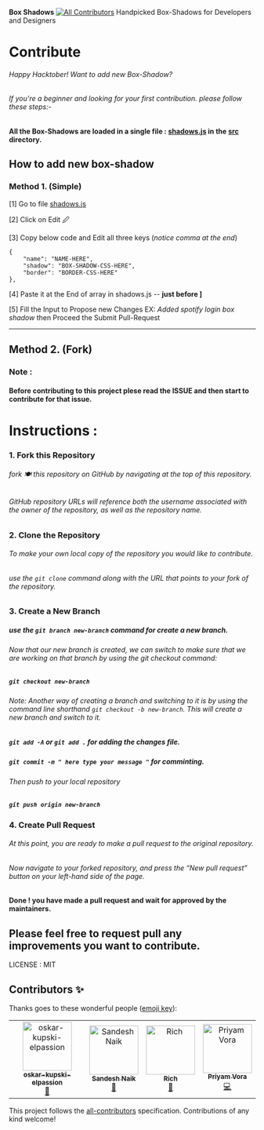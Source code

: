 **Box Shadows**
[![All Contributors](https://img.shields.io/badge/all_contributors-4-orange.svg?style=flat-square)](#contributors)
Handpicked Box-Shadows for Developers and Designers


# Contribute
###### Happy Hacktober! Want to add new Box-Shadow? 
###### If you're a beginner and looking for your first contribution. please follow these steps:-

#### All the Box-Shadows are loaded in a single file : [shadows.js](https://github.com/nakulrathore/Box-Shadows/blob/master/src/shadows.js)  in the [src](https://github.com/nakulrathore/Box-Shadows/tree/master/src) directory.

## How to add new box-shadow

### Method 1. (Simple)

 [1] Go to file [shadows.js](https://github.com/nakulrathore/Box-Shadows/blob/master/src/shadows.js)
 
 [2] Click on Edit 🖉
 
 [3] Copy below code and Edit all three keys (*notice comma at the end*)
 

    {
    	"name": "NAME-HERE",
    	"shadow": "BOX-SHADOW-CSS-HERE",
    	"border": "BORDER-CSS-HERE"
    },


 [4] Paste it at the End of array in shadows.js -- **just before ]**
 
 [5] Fill the Input to Propose new Changes EX: *Added spotify login box shadow* then Proceed the Submit Pull-Request





-----

## Method 2. (Fork)

### Note :
#### Before contributing to this project plese read the ISSUE and then start to contribute for that issue.


# Instructions :
### 1. Fork this Repository
###### fork 🍽️ this repository on GitHub by navigating at the top of this repository.

###### GitHub repository URLs will reference both the username associated with the owner of the repository, as well as the repository name.

### 2. Clone the Repository

###### To make your own local copy of the repository you would like to contribute.

###### use the `git clone`  command along with the URL that points to your fork of the repository.


### 3. Create a New Branch

##### use the `git branch new-branch` command for create a new branch.

###### Now that our new branch is created, we can switch to make sure that we are working on that branch by using the git checkout command:

##### ` git checkout new-branch `

###### Note: Another way of creating a branch and switching to it is by using the command line shorthand ` git checkout -b new-branch `. This will create a new branch and switch to it.

##### ` git add -A ` or ` git add . ` for adding the changes file.

##### ` git commit -m " here type your message " ` for comminting.

###### Then push to your local repository
##### ` git push origin new-branch `

### 4. Create Pull Request

###### At this point, you are ready to make a pull request to the original repository.

###### Now navigate to your forked repository, and press the “New pull request” button on your left-hand side of the page. 
#### Done ! you have made a pull request and wait for approved by the maintainers.

## Please feel free to request pull any improvements you want to contribute.


LICENSE : MIT

## Contributors ✨

Thanks goes to these wonderful people ([emoji key](https://allcontributors.org/docs/en/emoji-key)):

<!-- ALL-CONTRIBUTORS-LIST:START - Do not remove or modify this section -->
<!-- prettier-ignore -->
<table>
  <tr>
    <td align="center"><a href="https://github.com/oskar-kupski-elpassion"><img src="https://avatars0.githubusercontent.com/u/56027069?v=4" width="100px;" alt="oskar-kupski-elpassion"/><br /><sub><b>oskar-kupski-elpassion</b></sub></a><br /><a href="#design-oskar-kupski-elpassion" title="Design">🎨</a></td>
    <td align="center"><a href="https://github.com/sandeshan"><img src="https://avatars1.githubusercontent.com/u/6829737?v=4" width="100px;" alt="Sandesh Naik"/><br /><sub><b>Sandesh Naik</b></sub></a><br /><a href="#design-sandeshan" title="Design">🎨</a></td>
    <td align="center"><a href="https://github.com/rvrvrv"><img src="https://avatars1.githubusercontent.com/u/55961065?v=4" width="100px;" alt="Rich"/><br /><sub><b>Rich</b></sub></a><br /><a href="#design-rvrvrv" title="Design">🎨</a></td>
    <td align="center"><a href="https://github.com/da201501181"><img src="https://avatars2.githubusercontent.com/u/25818305?v=4" width="100px;" alt="Priyam Vora"/><br /><sub><b>Priyam Vora</b></sub></a><br /><a href="https://github.com/nakulrathore/Box-Shadows/commits?author=da201501181" title="Code">💻</a></td>
  </tr>
</table>

<!-- ALL-CONTRIBUTORS-LIST:END -->

This project follows the [all-contributors](https://github.com/all-contributors/all-contributors) specification. Contributions of any kind welcome!